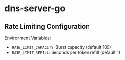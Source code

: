 # dns-server-go

## Rate Limiting Configuration
Environment Variables:
- `RATE_LIMIT_CAPACITY`: Burst capacity (default 100)
- `RATE_LIMIT_REFILL`: Seconds per token refill (default 1)